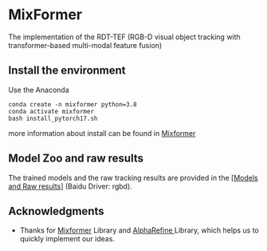 # MixFormer

The implementation of the RDT-TEF (RGB-D visual object tracking with transformer-based multi-modal feature fusion)


## Install the environment
Use the Anaconda
```
conda create -n mixformer python=3.8
conda activate mixformer
bash install_pytorch17.sh
```
more information about install can be found in [Mixformer](https://github.com/MCG-NJU/MixFormer)

## Model Zoo and raw results
The trained models and the raw tracking results are provided in the 
[[Models and Raw results]](https://pan.baidu.com/s/1G4MzOGSTMWegTcyr9aP4Lg) (Baidu Driver: rgbd).

<!-- ## Contact
Yutao Cui: cuiyutao@smail.nju.edu.cn  -->

## Acknowledgments
* Thanks for [Mixformer](https://github.com/MCG-NJU/MixFormer) Library and [AlphaRefine
](https://github.com/MasterBin-IIAU/AlphaRefine) Library, which helps us to quickly implement our ideas.


<!-- ## ✏️ Citation

If you think this project is helpful, please feel free to leave a star⭐️ and cite our paper:

```
@inproceedings{cui2022mixformer,
  title={Mixformer: End-to-end tracking with iterative mixed attention},
  author={Cui, Yutao and Jiang, Cheng and Wang, Limin and Wu, Gangshan},
  booktitle={Proceedings of the IEEE/CVF Conference on Computer Vision and Pattern Recognition},
  pages={13608--13618},
  year={2022}
}
@misc{cui2023mixformer,
      title={MixFormer: End-to-End Tracking with Iterative Mixed Attention}, 
      author={Yutao Cui and Cheng Jiang and Gangshan Wu and Limin Wang},
      year={2023},
      eprint={2302.02814},
      archivePrefix={arXiv}
} -->
<!-- ``` -->
